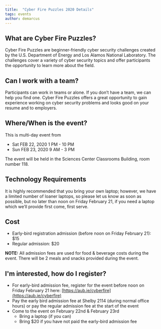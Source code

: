 ```yaml
---
title:  "Cyber Fire Puzzles 2020 Details"
tags: events
author: demarcus
---
```


## What are Cyber Fire Puzzles?
Cyber Fire Puzzles are beginner-friendly cyber security challenges created by the U.S. Department of Energy and Los Alamos National
Laboratory. The challenges cover a variety of cyber security topics and offer participants the opportunity to learn more about the field.

## Can I work with a team?
Participants can work in teams or alone. If you don’t have a team, we can help you find one. Cyber Fire Puzzles offers a great
opportunity to gain experience working on cyber security problems and looks good on your resume and to employers.

## Where/When is the event?
This is multi-day event from 
* Sat FEB 22, 2020 1 PM - 10 PM
* Sun FEB 23, 2020 9 AM - 3 PM

The event will be held in the Sciences Center Classrooms Building, room number 118.

## Technology Requirements
It is highly recommended that you bring your own laptop; however, we have a limited number of loaner laptops, so please let us know as
soon as possible, but no later than noon on Friday February 21, if you need a laptop which we’ll provide first come, first serve.

## Cost
* Early-bird registration admission (before noon on Friday February 21): $15
* Regular admission: $20

__NOTE:__ All admission fees are used for food & beverage costs during the event. There will be 2 meals and snacks provided during the
event.

## I'm interested, how do I register?
* For early-bird admission fee, register for the event before noon on Friday February 21 here: [https://aub.ie/cyberfire](https://aub.ie/cyberfire)
* Pay the early bird admission fee at Shelby 2114 (during normal office hours) or pay the regular admission fee at the start of the event
* Come to the event on February 22nd & February 23rd
  - Bring a laptop (if you can)
  - Bring $20 if you have not paid the early-bird admission fee
